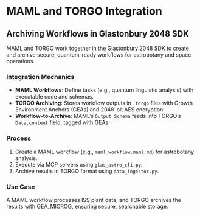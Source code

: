 # MAML and TORGO Integration
## Archiving Workflows in Glastonbury 2048 SDK

MAML and TORGO work together in the Glastonbury 2048 SDK to create and archive secure, quantum-ready workflows for astrobotany and space operations.

### Integration Mechanics
- **MAML Workflows**: Define tasks (e.g., quantum linguistic analysis) with executable code and schemas.
- **TORGO Archiving**: Stores workflow outputs in `.torgo` files with Growth Environment Anchors (GEAs) and 2048-bit AES encryption.
- **Workflow-to-Archive**: MAML’s `Output_Schema` feeds into TORGO’s `Data.content` field, tagged with GEAs.

### Process
1. Create a MAML workflow (e.g., `maml_workflow.maml.md`) for astrobotany analysis.
2. Execute via MCP servers using `glas_astro_cli.py`.
3. Archive results in TORGO format using `data_ingestor.py`.

### Use Case
A MAML workflow processes ISS plant data, and TORGO archives the results with GEA_MICROG, ensuring secure, searchable storage.